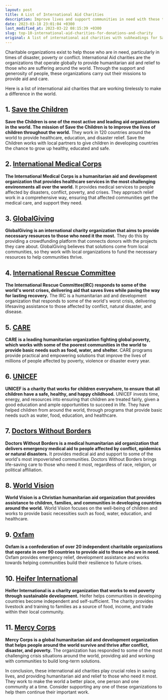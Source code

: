 ```yaml
---
layout: post
title: A List of International Aid Charities
description: Improve lives and support communities in need with these top international aid charities, including Save the Children, GlobalGiving, UNICEF, Doctors Without Borders, and more.
date: 2023-03-18 23:01:04 +0300
last_modified_at: 2023-03-22 08:15:39 +0300
slug: top-10-international-aid-charities-for-donations-and-charity
original: A list of international aid charities with subheadings for Save the Children, International Medical Corps, GlobalGiving, International Rescue Committee, CARE, UNICEF, Doctors Without Borders, World Vision, Oxfam, Heifer International, Mercy Corps
---
```

Charitable organizations exist to help those who are in need, particularly in times of disaster, poverty or conflict. International Aid charities are the organizations that operate globally to provide humanitarian aid and relief to those who are suffering around the world. Through the support and generosity of people, these organizations carry out their missions to provide aid and care.

Here is a list of international aid charities that are working tirelessly to make a difference in the world.

## 1. [Save the Children](/international-aid-charities/help-save-lives-around-the-world-donate-to-save-the-children-international.html)

**Save the Children is one of the most active and leading aid organizations in the world. The mission of Save the Children is to improve the lives of children throughout the world.** They work in 120 countries around the world to provide healthcare, education, and disaster relief. Save the Children works with local partners to give children in developing countries the chance to grow up healthy, educated and safe.

## 2. [International Medical Corps](/international-aid-charities/international-medical-corps-providing-global-humanitarian-aid-through-effective-donations.html)

**The International Medical Corps is a humanitarian aid and development organization that provides healthcare services in the most challenging environments all over the world.** It provides medical services to people affected by disasters, conflict, poverty, and crises. They approach relief work in a comprehensive way, ensuring that affected communities get the medical care, and support they need.

## 3. [GlobalGiving](/international-aid-charities/support-global-aid-efforts-through-globalgiving-s-charitable-donations.html)

**GlobalGiving is an international charity organization that aims to provide necessary resources to those who need it the most.** They do this by providing a crowdfunding platform that connects donors with the projects they care about. GlobalGiving believes that solutions come from local communities, so they work with local organizations to fund the necessary resources to help communities thrive.

## 4. [International Rescue Committee](/international-aid-charities/making-a-difference-how-the-international-rescue-committee-provides-international-aid-and-how-you-can-help.html)

**The International Rescue Committee(IRC) responds to some of the world's worst crises, delivering aid that saves lives while paving the way for lasting recovery.** The IRC is a humanitarian aid and development organization that responds to some of the world's worst crisis, delivering lifesaving assistance to those affected by conflict, natural disaster, and disease.

## 5. [CARE](/international-aid-charities/making-a-positive-impact-learn-about-care-s-international-aid-efforts-and-how-to-support-their-cause.html)

**CARE is a leading humanitarian organization fighting global poverty, which works with some of the poorest communities in the world to provide basic needs such as food, water, and shelter.** CARE programs provide practical and empowering solutions that improve the lives of millions of people affected by poverty, violence or disaster every year.

## 6. [UNICEF](/international-aid-charities/making-a-difference-how-unicef-provides-international-aid-and-ways-you-can-donate.html)

**UNICEF is a charity that works for children everywhere, to ensure that all children have a safe, healthy, and happy childhood.** UNICEF invests time, energy, and resources into ensuring that children are treated fairly, given a good education and ample opportunities to succeed in life. They have helped children from around the world, through programs that provide basic needs such as water, food, education, and healthcare.

## 7. [Doctors Without Borders](/international-aid-charities/support-global-humanitarian-efforts-through-doctors-without-borders-donation-programs.html)

**Doctors Without Borders is a medical humanitarian aid organization that delivers emergency medical aid to people affected by conflict, epidemics or natural disasters.** It provides medical aid and support to some of the world's most impoverished communities. Doctors Without Borders brings life-saving care to those who need it most, regardless of race, religion, or political affiliation.

## 8. [World Vision](/international-aid-charities/support-global-aid-efforts-with-world-vision-donate-today.html)

**World Vision is a Christian humanitarian aid organization that provides assistance to children, families, and communities in developing countries around the world.** World Vision focuses on the well-being of children and works to provide basic necessities such as food, water, education, and healthcare.

## 9. [Oxfam](/international-aid-charities/empowering-global-communities-through-oxfam-s-international-aid-and-donations-ways-to-contribute-and-make-a-difference.html)

**Oxfam is a confederation of over 20 independent charitable organizations that operate in over 90 countries to provide aid to those who are in need.** Oxfam provides emergency relief, development assistance and works towards helping communities build their resilience to future crises.

## 10. [Heifer International](/international-aid-charities/making-a-difference-donate-to-heifer-international-for-sustainable-international-aid.html)

**Heifer International is a charity organization that works to end poverty through sustainable development.** Heifer helps communities in developing countries become independent and self-sufficient. The charity provides livestock and training to families as a source of food, income, and trade within their local community.

## 11. [Mercy Corps](/international-aid-charities/empowering-communities-in-crisis-donate-to-mercy-corps-international-aid-efforts-today.html)

**Mercy Corps is a global humanitarian aid and development organization that helps people around the world survive and thrive after conflict, disaster, and poverty.** The organization has responded to some of the most challenging crisis situations around the world, providing aid and working with communities to build long-term solutions.

In conclusion, these international aid charities play crucial roles in saving lives, and providing humanitarian aid and relief to those who need it most. They work to make the world a better place, one person and one community at a time. Consider supporting any one of these organizations to help them continue their important work.
